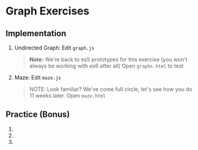 # Graph Exercises

## Implementation
1. Undirected Graph: Edit `graph.js`
    >**Note:** We're back to es5 prototypes for this exercise (you won't always be working with es6 after all)
    >Open `graphs.html` to test

2. Maze: Edit `maze.js`
    >NOTE: Look familiar? We've come full circle, let's see how you do 11 weeks later.
    >Open `maze.html`

## Practice (Bonus)
1. []()
1. []()
1. []()
